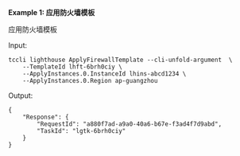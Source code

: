 **Example 1: 应用防火墙模板**

应用防火墙模板

Input: 

```
tccli lighthouse ApplyFirewallTemplate --cli-unfold-argument  \
    --TemplateId lhft-6brh0ciy \
    --ApplyInstances.0.InstanceId lhins-abcd1234 \
    --ApplyInstances.0.Region ap-guangzhou
```

Output: 
```
{
    "Response": {
        "RequestId": "a880f7ad-a9a0-40a6-b67e-f3ad4f7d9abd",
        "TaskId": "lgtk-6brh0ciy"
    }
}
```

